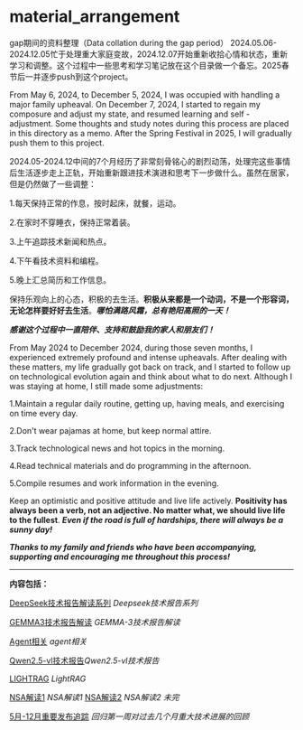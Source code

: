 # material_arrangement
gap期间的资料整理（Data collation during the gap period）
2024.05.06-2024.12.05忙于处理重大家庭变故，2024.12.07开始重新收拾心情和状态，重新学习和调整。这个过程中一些思考和学习笔记放在这个目录做一个备忘。2025春节后一并逐步push到这个project。


From May 6, 2024, to December 5, 2024, I was occupied with handling a major family  upheaval. On December 7, 2024, I started to regain my composure and adjust my state, and resumed learning and self - adjustment. Some thoughts and study notes during this process are placed in this directory as a memo. After the Spring Festival in 2025, I will gradually push them to this project.



2024.05-2024.12中间的7个月经历了非常刻骨铭心的剧烈动荡，处理完这些事情后生活逐步走上正轨，开始重新跟进技术演进和思考下一步做什么。虽然在居家，但是仍然做了一些调整：

1.每天保持正常的作息，按时起床，就餐，运动。


2.在家时不穿睡衣，保持正常着装。


3.上午追踪技术新闻和热点。


4.下午看技术资料和编程。


5.晚上汇总简历和工作信息。


保持乐观向上的心态，积极的去生活。**积极从来都是一个动词，不是一个形容词，无论怎样要好好去生活**。***哪怕满路风霜，总有艳阳高照的一天！***




***感谢这个过程中一直陪伴、支持和鼓励我的家人和朋友们！***





From May 2024 to December 2024, during those seven months, I experienced extremely profound and intense upheavals. After dealing with these matters, my life gradually got back on track, and I started to follow up on technological evolution again and think about what to do next. Although I was staying at home, I still made some adjustments:


1.Maintain a regular daily routine, getting up, having meals, and exercising on time every day.


2.Don't wear pajamas at home, but keep normal attire.


3.Track technological news and hot topics in the morning.


4.Read technical materials and do programming in the afternoon.


5.Compile resumes and work information in the evening.


Keep an optimistic and positive attitude and live life actively. **Positivity has always been a verb, not an adjective. No matter what, we should live life to the fullest**. ***Even if the road is full of hardships, there will always be a sunny day!***



***Thanks to my family and friends who have been accompanying, supporting and encouraging me throughout this process!***

---

**内容包括：**



[DeepSeek技术报告解读系列](https://github.com/xiangyuliu/material_arrangement/tree/main/deepseek) *Deepseek技术报告系列*

[GEMMA3技术报告解读](https://github.com/xiangyuliu/material_arrangement/blob/main/Gemma/GEMMA-3%E6%8A%80%E6%9C%AF%E6%8A%A5%E5%91%8A%E8%A7%A3%E8%AF%BB.md) *GEMMA-3技术报告解读*

[Agent相关](https://github.com/xiangyuliu/material_arrangement/tree/main/agent) *agent相关*


[Qwen2.5-vl技术报告](https://github.com/xiangyuliu/material_arrangement/blob/main/Qwen/Qwen2.5-vl.md)*Qwen2.5-vl技术报告*



[LIGHTRAG](https://github.com/xiangyuliu/material_arrangement/blob/main/rag/LightRAG.md)  *LightRAG*



[NSA解读1](https://github.com/xiangyuliu/material_arrangement/blob/main/deepseek/NSA(Native%20Sparse%20Attention%20)%E2%80%94%E2%80%94%E8%A7%A3%E8%AF%BB1.md) *NSA解读1*
[NSA解读2](https://github.com/xiangyuliu/material_arrangement/blob/main/deepseek/NSA(Native%20Sparse%20Attention%20)%E2%80%94%E2%80%94%E8%A7%A3%E8%AF%BB2.md) *NSA解读2 未完*


[5月-12月重要发布追踪](https://github.com/xiangyuliu/material_arrangement/tree/main/deepseek) *回归第一周对过去几个月重大技术进展的回顾*



